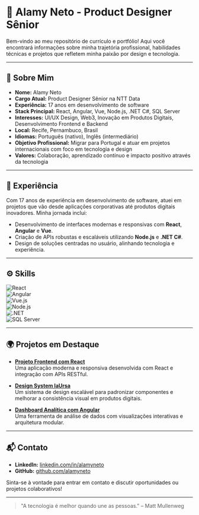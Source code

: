 # 💼 Alamy Neto - Product Designer Sênior

Bem-vindo ao meu repositório de currículo e portfólio! Aqui você encontrará informações sobre minha trajetória profissional, habilidades técnicas e projetos que refletem minha paixão por design e tecnologia.

---

## 📄 Sobre Mim

- **Nome:** Alamy Neto  
- **Cargo Atual:** Product Designer Sênior na NTT Data  
- **Experiência:** 17 anos em desenvolvimento de software  
- **Stack Principal:** React, Angular, Vue, Node.js, .NET C#, SQL Server  
- **Interesses:** UI/UX Design, Web3, Inovação em Produtos Digitais, Desenvolvimento Frontend e Backend  
- **Local:** Recife, Pernambuco, Brasil  
- **Idiomas:** Português (nativo), Inglês (intermediário)  
- **Objetivo Profissional:** Migrar para Portugal e atuar em projetos internacionais com foco em tecnologia e design  
- **Valores:** Colaboração, aprendizado contínuo e impacto positivo através da tecnologia  

---

## 🧩 Experiência

Com 17 anos de experiência em desenvolvimento de software, atuei em projetos que vão desde aplicações corporativas até produtos digitais inovadores. Minha jornada inclui:

- Desenvolvimento de interfaces modernas e responsivas com **React**, **Angular** e **Vue**.
- Criação de APIs robustas e escaláveis utilizando **Node.js** e **.NET C#**.
- Design de soluções centradas no usuário, alinhando tecnologia e experiência.

---

## ⚙️ Skills

![React](https://img.shields.io/badge/React-61DAFB?style=for-the-badge&logo=react&logoColor=white)  
![Angular](https://img.shields.io/badge/Angular-DD0031?style=for-the-badge&logo=angular&logoColor=white)  
![Vue.js](https://img.shields.io/badge/Vue.js-4FC08D?style=for-the-badge&logo=vue.js&logoColor=white)  
![Node.js](https://img.shields.io/badge/Node.js-339933?style=for-the-badge&logo=nodedotjs&logoColor=white)  
![.NET](https://img.shields.io/badge/.NET-512BD4?style=for-the-badge&logo=dotnet&logoColor=white)  
![SQL Server](https://img.shields.io/badge/SQL%20Server-CC2927?style=for-the-badge&logo=microsoftsqlserver&logoColor=white)  

---

## 🌍 Projetos em Destaque

- [**Projeto Frontend com React**](#)  
  Uma aplicação moderna e responsiva desenvolvida com React e integração com APIs RESTful.

- [**Design System laUrsa**](#)  
  Um sistema de design escalável para padronizar componentes e melhorar a consistência visual em produtos digitais.

- [**Dashboard Analítica com Angular**](#)  
  Uma ferramenta de análise de dados com visualizações interativas e arquitetura modular.

---

## 📬 Contato

- **LinkedIn:** [linkedin.com/in/alamyneto](https://www.linkedin.com/in/alamyneto)  
- **GitHub:** [github.com/alamyneto](https://github.com/alamyneto)  

Sinta-se à vontade para entrar em contato e discutir oportunidades ou projetos colaborativos!

---

> "A tecnologia é melhor quando une as pessoas." – Matt Mullenweg